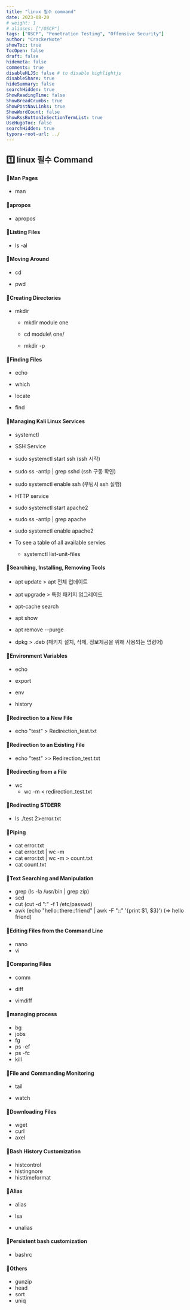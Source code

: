 ```yaml
---
title: "linux 필수 command"
date: 2023-08-20
# weight: 1
# aliases: ["/OSCP"]
tags: ["OSCP", "Penetration Testing", "Offensive Security"]
author: "CrackerNote"
showToc: true
TocOpen: false
draft: false
hidemeta: false
comments: true
disableHLJS: false # to disable highlightjs
disableShare: true
hideSummary: false
searchHidden: true
ShowReadingTime: false
ShowBreadCrumbs: true
ShowPostNavLinks: true
ShowWordCount: false
ShowRssButtonInSectionTermList: true
UseHugoToc: false
searchHidden: true
typora-root-url: ../
---
```


## 1️⃣ linux 필수 Command



#### 📜Man Pages

- man



#### 📜apropos

- apropos

   

#### 📜Listing Files

- ls -al

  

#### 📜Moving Around

- cd

- pwd

  

#### 📜Creating Directories

- mkdir

   - mkdir module one

   - cd module\ one/

   - mkdir -p

     

#### 📜Finding Files

- echo

- which

- locate

- find

  

#### 📜Managing Kali Linux Services

 - systemctl

 - SSH Service

  - sudo systemctl start ssh (ssh 시작)

  - sudo ss -antlp | grep sshd (ssh 구동 확인)

  - sudo systemctl enable ssh (부팅시 ssh 실행)

 - HTTP service

  - sudo systemctl start apache2

  - sudo ss -antlp | grep apache

  - sudo systemctl enable apache2

 - To see a table of all available servies

   - systemctl list-unit-files

     

#### 📜Searching, Installing, Removing Tools

 - apt update > apt 전체 업데이트

 - apt upgrade > 특정 패키지 업그레이드

 - apt-cache search

 - apt show

 - apt remove --purge

 - dpkg > .deb  (패키지 설치, 삭제, 정보제공을 위해 사용되는 명령어)

   

#### 📜Environment Variables

- echo

- export

- env

- history

  

#### 📜Redirection to a New File

- echo "test" > Redirection_test.txt

  

#### 📜Redirection to an Existing File

- echo "test" >> Redirection_test.txt

  

#### 📜Redirecting from a File

- wc
  - wc -m < redirection_test.txt



#### 📜Redirecting STDERR

- ls ./test 2>error.txt

  

#### 📜Piping

- cat error.txt
- cat error.txt | wc -m
- cat error.txt | wc -m > count.txt
- cat count.txt



#### 📜Text Searching and Manipulation

- grep
  (ls -la /usr/bin | grep zip)
- sed
- cut
  (cut -d ":" -f 1 /etc/passwd)
- awk
  (echo "hello::there::friend" | awk -F "::" '{print $1, $3}')
  (=> hello friend)



#### 📜Editing Files from the Command Line

- nano
- vi



#### 📜Comparing Files

- comm

- diff

- vimdiff

  

#### 📜managing process

- bg
- jobs
- fg
- ps -ef
- ps -fc
- kill



#### 📜File and Commanding Monitoring

- tail

- watch

  

#### 📜Downloading Files

- wget
- curl
- axel



#### 📜Bash History Customization

- histcontrol
- histingnore
- histtimeformat



#### 📜Alias

- alias

- lsa

- unalias

  

#### 📜Persistent bash customization

- bashrc

  

#### 📜Others

- gunzip
- head
- sort 
- uniq

